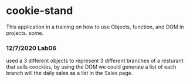 # cookie-stand

This application in a training on how to use Objects, function, and DOM in projects.
some.

### 12/7/2020 Lab06

used a 3 different objects to represent 3 different branches of a resturant that sells coockies, by using the DOM we could generate a list of each branch will the daily sales as a list in the Sales page.
